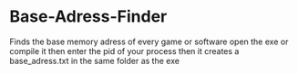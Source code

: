 # Base-Adress-Finder
Finds the base memory adress of every game or software
open the exe or compile it then enter the pid of your process then it creates a base_adress.txt in the same folder as the exe
